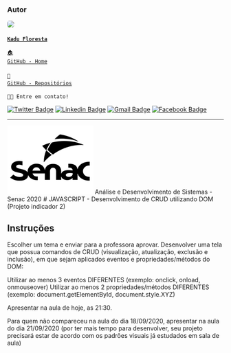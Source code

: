 ### Autor

<a href="https://www.linkedin.com/in/kadufloresta/">
 <img style="border-radius: 5px;" src="https://media-exp1.licdn.com/dms/image/C4D03AQFfIeRf3UDQ9Q/profile-displayphoto-shrink_400_400/0?e=1605139200&v=beta&t=vWVjctWELGPrf-DrfqlwmBWjl88lk6ZwKTUJoCIkI_I" width="100px; alt=""/></b>
 
 <code><b>Kadu Floresta</b></code></a>
 
 <code><a href="https://github.com/KaduFloresta" title="HomeGit">🏠 GitHub - Home</a><br></code><br>
 <code><a href="https://github.com/KaduFloresta?tab=repositories" title="RepoGit">📂 GitHub - Repositórios</a><br></code>

<code>👋🏽 Entre em contato!</code>

[![Twitter Badge](https://img.shields.io/badge/-@kadu_kururu-1ca0f1?style=flat-square&labelColor=1ca0f1&logo=twitter&logoColor=white&link=https://twitter.com/kadu_kururu)](https://twitter.com/kadu_kururu)
[![Linkedin Badge](https://img.shields.io/badge/-Kadu_Floresta-blue?style=flat-square&logo=Linkedin&logoColor=white&link=https://www.linkedin.com/in/kadufloresta/)](https://www.linkedin.com/in/kadufloresta/) 
[![Gmail Badge](https://img.shields.io/badge/-cefloresta1@gmail.com-c14438?style=flat-square&logo=Gmail&logoColor=white&link=mailto:cefloresta1@gmail.com)](mailto:cefloresta1@gmail.com)
[![Facebook Badge](https://img.shields.io/badge/-Kadu_Floresta-lightblue?style=flat-square&logo=Facebook&logoColor=white&link=https://https://www.facebook.com/kadu.floresta)](https://https://www.facebook.com/kadu.floresta) 

---
<img src="/img/senac.png" alt="drawing" width="200"/>
Análise e Desenvolvimento de Sistemas - Senac 2020
# JAVASCRIPT - Desenvolvimento de CRUD utilizando DOM (Projeto indicador 2)

## Instruções
Escolher um tema e enviar para a professora aprovar.
Desenvolver uma tela que possua comandos de CRUD (visualização, atualização, exclusão e inclusão), em que sejam aplicados eventos e propriedades/métodos do DOM:

Utilizar ao menos 3 eventos DIFERENTES (exemplo: onclick, onload, onmouseover)
Utilizar ao menos 2 propriedades/métodos DIFERENTES (exemplo: document.getElementById, document.style.XYZ)

Apresentar na aula de hoje, as 21:30.


Para quem não compareceu na aula do dia 18/09/2020, apresentar na aula do dia 21/09/2020 (por ter mais tempo para desenvolver, seu projeto precisará estar de acordo com os padrões visuais já estudados em sala de aula)
